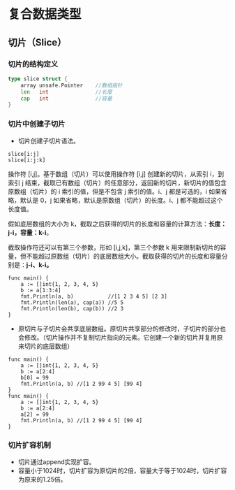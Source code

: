 # 复合数据类型

## 切片（Slice）

### 切片的结构定义

```go
type slice struct {
	array unsafe.Pointer	//数组指针
	len   int				//长度
	cap   int				//容量
}
```

### 切片中创建子切片

- 切片创建子切片语法。

```
slice[i:j]
slice[i:j:k]
```

 操作符 [i,j]。基于数组（切片）可以使用操作符 [i,j] 创建新的切片，从索引 i，到索引 j 结束，截取已有数组（切片）的任意部分，返回新的切片，新切片的值包含原数组（切片）的 i 索引的值，但是不包含 j 索引的值。i、j 都是可选的，i 如果省略，默认是 0，j 如果省略，默认是原数组（切片）的长度。i、j 都不能超过这个长度值。

 假如底层数组的大小为 k，截取之后获得的切片的长度和容量的计算方法：**长度：j-i，容量：k-i**。

 截取操作符还可以有第三个参数，形如 [i,j,k]，第三个参数 k 用来限制新切片的容量，但不能超过原数组（切片）的底层数组大小。截取获得的切片的长度和容量分别是：**j-i、k-i。**

```
func main() {
	a := []int{1, 2, 3, 4, 5}
	b := a[1:3:4]
	fmt.Println(a, b)           //[1 2 3 4 5] [2 3]
	fmt.Println(len(a), cap(a)) //5 5
	fmt.Println(len(b), cap(b)) //2 3
}
```

- 原切片与子切片会共享底层数组。原切片共享部分的修改时，子切片的部分也会修改。（切片操作并不复制切片指向的元素。它创建一个新的切片并复用原来切片的底层数组）

```
func main() {
	a := []int{1, 2, 3, 4, 5}
	b := a[2:4]
	b[0] = 99
	fmt.Println(a, b) //[1 2 99 4 5] [99 4]
}
func main() {
	a := []int{1, 2, 3, 4, 5}
	b := a[2:4]
	a[2] = 99
	fmt.Println(a, b) //[1 2 99 4 5] [99 4]
}
```

### 切片扩容机制

- 切片通过append实现扩容。
- 容量小于1024时，切片扩容为原切片的2倍，容量大于等于1024时，切片扩容为原来的1.25倍。



